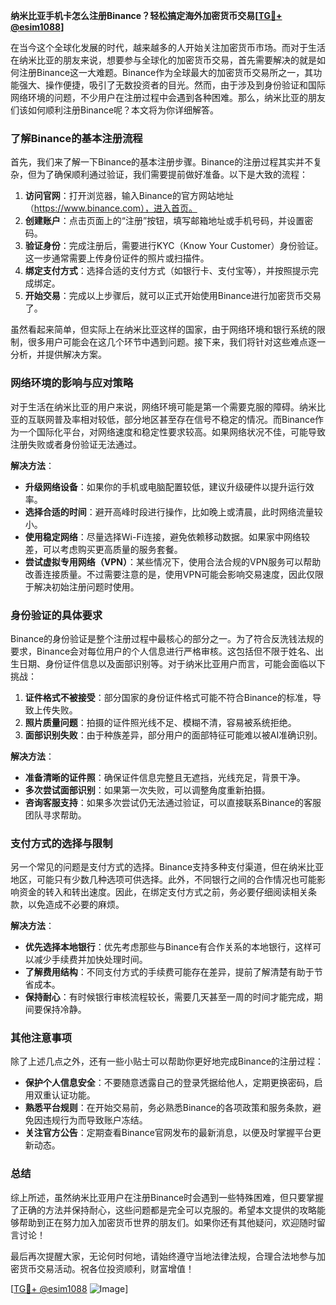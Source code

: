 **纳米比亚手机卡怎么注册Binance？轻松搞定海外加密货币交易[[TG💪+ @esim1088](https://t.me/s/esim1088)]**

在当今这个全球化发展的时代，越来越多的人开始关注加密货币市场。而对于生活在纳米比亚的朋友来说，想要参与全球化的加密货币交易，首先需要解决的就是如何注册Binance这一大难题。Binance作为全球最大的加密货币交易所之一，其功能强大、操作便捷，吸引了无数投资者的目光。然而，由于涉及到身份验证和国际网络环境的问题，不少用户在注册过程中会遇到各种困难。那么，纳米比亚的朋友们该如何顺利注册Binance呢？本文将为你详细解答。

### **了解Binance的基本注册流程**

首先，我们来了解一下Binance的基本注册步骤。Binance的注册过程其实并不复杂，但为了确保顺利通过验证，我们需要提前做好准备。以下是大致的流程：

1. **访问官网**：打开浏览器，输入Binance的官方网站地址（https://www.binance.com），进入首页。
2. **创建账户**：点击页面上的“注册”按钮，填写邮箱地址或手机号码，并设置密码。
3. **验证身份**：完成注册后，需要进行KYC（Know Your Customer）身份验证。这一步通常需要上传身份证件的照片或扫描件。
4. **绑定支付方式**：选择合适的支付方式（如银行卡、支付宝等），并按照提示完成绑定。
5. **开始交易**：完成以上步骤后，就可以正式开始使用Binance进行加密货币交易了。

虽然看起来简单，但实际上在纳米比亚这样的国家，由于网络环境和银行系统的限制，很多用户可能会在这几个环节中遇到问题。接下来，我们将针对这些难点逐一分析，并提供解决方案。

### **网络环境的影响与应对策略**

对于生活在纳米比亚的用户来说，网络环境可能是第一个需要克服的障碍。纳米比亚的互联网普及率相对较低，部分地区甚至存在信号不稳定的情况。而Binance作为一个国际化平台，对网络速度和稳定性要求较高。如果网络状况不佳，可能导致注册失败或者身份验证无法通过。

**解决方法**：
- **升级网络设备**：如果你的手机或电脑配置较低，建议升级硬件以提升运行效率。
- **选择合适的时间**：避开高峰时段进行操作，比如晚上或清晨，此时网络流量较小。
- **使用稳定网络**：尽量选择Wi-Fi连接，避免依赖移动数据。如果家中网络较差，可以考虑购买更高质量的服务套餐。
- **尝试虚拟专用网络（VPN）**：某些情况下，使用合法合规的VPN服务可以帮助改善连接质量。不过需要注意的是，使用VPN可能会影响交易速度，因此仅限于解决初始注册问题时使用。

### **身份验证的具体要求**

Binance的身份验证是整个注册过程中最核心的部分之一。为了符合反洗钱法规的要求，Binance会对每位用户的个人信息进行严格审核。这包括但不限于姓名、出生日期、身份证件信息以及面部识别等。对于纳米比亚用户而言，可能会面临以下挑战：

1. **证件格式不被接受**：部分国家的身份证件格式可能不符合Binance的标准，导致上传失败。
2. **照片质量问题**：拍摄的证件照光线不足、模糊不清，容易被系统拒绝。
3. **面部识别失败**：由于种族差异，部分用户的面部特征可能难以被AI准确识别。

**解决方法**：
- **准备清晰的证件照**：确保证件信息完整且无遮挡，光线充足，背景干净。
- **多次尝试面部识别**：如果第一次失败，可以调整角度重新拍摄。
- **咨询客服支持**：如果多次尝试仍无法通过验证，可以直接联系Binance的客服团队寻求帮助。

### **支付方式的选择与限制**

另一个常见的问题是支付方式的选择。Binance支持多种支付渠道，但在纳米比亚地区，可能只有少数几种选项可供选择。此外，不同银行之间的合作情况也可能影响资金的转入和转出速度。因此，在绑定支付方式之前，务必要仔细阅读相关条款，以免造成不必要的麻烦。

**解决方法**：
- **优先选择本地银行**：优先考虑那些与Binance有合作关系的本地银行，这样可以减少手续费并加快处理时间。
- **了解费用结构**：不同支付方式的手续费可能存在差异，提前了解清楚有助于节省成本。
- **保持耐心**：有时候银行审核流程较长，需要几天甚至一周的时间才能完成，期间要保持冷静。

### **其他注意事项**

除了上述几点之外，还有一些小贴士可以帮助你更好地完成Binance的注册过程：

- **保护个人信息安全**：不要随意透露自己的登录凭据给他人，定期更换密码，启用双重认证功能。
- **熟悉平台规则**：在开始交易前，务必熟悉Binance的各项政策和服务条款，避免因违规行为而导致账户冻结。
- **关注官方公告**：定期查看Binance官网发布的最新消息，以便及时掌握平台更新动态。

### **总结**

综上所述，虽然纳米比亚用户在注册Binance时会遇到一些特殊困难，但只要掌握了正确的方法并保持耐心，这些问题都是完全可以克服的。希望本文提供的攻略能够帮助到正在努力加入加密货币世界的朋友们。如果你还有其他疑问，欢迎随时留言讨论！

最后再次提醒大家，无论何时何地，请始终遵守当地法律法规，合理合法地参与加密货币交易活动。祝各位投资顺利，财富增值！

[[TG💪+ @esim1088](https://t.me/s/esim1088) ![Image](https://i.postimg.cc/4NQfJmqS/Snipaste-2025-05-13-00-14-12.png)]